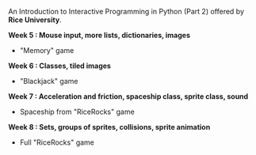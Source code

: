An Introduction to Interactive Programming in Python (Part 2) offered by **Rice University**.

**Week 5 : Mouse input, more lists, dictionaries, images**
* "Memory" game

**Week 6 : Classes, tiled images**
* "Blackjack" game

**Week 7 : Acceleration and friction, spaceship class, sprite class, sound**
* Spaceship from "RiceRocks" game

**Week 8 : Sets, groups of sprites, collisions, sprite animation**
* Full "RiceRocks" game
